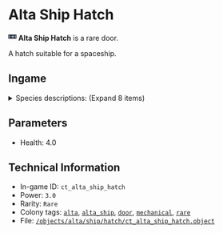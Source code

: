 # Alta Ship Hatch

<img src="https://raw.githubusercontent.com/Ceterai/Enternia/main/objects/alta/ship/hatch/icon.png" alt="Alta Ship Hatch icon" loading="lazy" height="16px" width="auto" /> **Alta Ship Hatch** is a rare door.

A hatch suitable for a spaceship.

## Ingame

<details markdown="1"><summary>Species descriptions: (Expand 8 items)</summary>

- Alta: A reinforced ship airtight gateway. Very sturdy.
- Apex: Hatch designs like this are common on ships.
- Avian: A spaceship hatch.
- Floran: Ssspaceship hatch.
- Glitch: Informed. A standard ship hatch.
- Human: A spaceship hatch.
- Hylotl: A basic ship hatch.
- Novakid: A hatch, the type you'd find on a ship.

</details>

## Parameters

- Health: 4.0

## Technical Information

- In-game ID: `ct_alta_ship_hatch`
- Power: `3.0`
- Rarity: `Rare`
- Colony tags: [`alta`](https://ceterai.github.io/MyEnternia/Wiki/Tags/Alta), [`alta_ship`](https://ceterai.github.io/MyEnternia/Wiki/Tags/AltaShip), [`door`](https://ceterai.github.io/MyEnternia/Wiki/Tags/Door), [`mechanical`](https://ceterai.github.io/MyEnternia/Wiki/Tags/Mechanical), [`rare`](https://ceterai.github.io/MyEnternia/Wiki/Tags/Rare)
- File: [`/objects/alta/ship/hatch/ct_alta_ship_hatch.object`](https://github.com/Ceterai/Enternia/blob/main/objects/alta/ship/hatch/ct_alta_ship_hatch.object)
